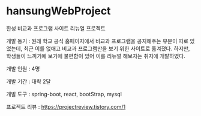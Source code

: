 # hansungWebProject
한성 비교과 프로그램 사이트 리뉴얼 프로젝트

개발 동기 : 
원래 학교 공식 홈페이지에서 비교과 프로그램을 공지해주는 부분이 따로 있었는데, 
최근 이를 없애고 비교과 프로그램만을 보기 위한 사이트로 옮겨졌다. 
하지만, 학생들이 느끼기에 보기에 불편함이 있어 이를 리뉴얼 해보자는 취지에 개발하였다.

개발 인원 : 4명


개발 기간 : 대략 2달


개발 도구 : spring-boot, react, bootStrap, mysql


프로젝트 리뷰 : https://projectreview.tistory.com/1
